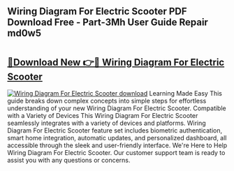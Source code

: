 ## Wiring Diagram For Electric Scooter PDF Download Free - Part-3Mh User Guide Repair md0w5

# <h2><a href="http://dfryalq.blite.top/?on=Wiring+Diagram+For+Electric+Scooter">🔗Download New 👉🔴 Wiring Diagram For Electric Scooter</a></h2>

[![Wiring Diagram For Electric Scooter download](https://i.imgur.com/lujVjoI.png)](http://dfryalq.blite.top/?on=Wiring+Diagram+For+Electric+Scooter)
Learning Made Easy This guide breaks down complex concepts into simple steps for effortless understanding of your new Wiring Diagram For Electric Scooter. Compatible with a Variety of Devices This Wiring Diagram For Electric Scooter seamlessly integrates with a variety of devices and platforms. Wiring Diagram For Electric Scooter feature set includes biometric authentication, smart home integration, automatic updates, and personalized dashboard, all accessible through the sleek and user-friendly interface. We're Here to Help Wiring Diagram For Electric Scooter. Our customer support team is ready to assist you with any questions or concerns.
